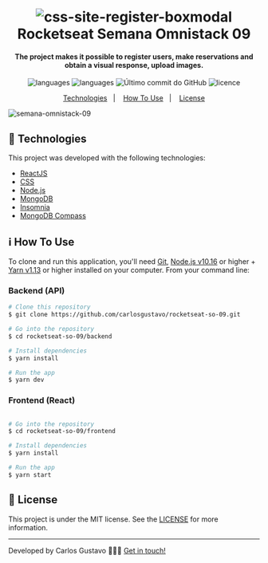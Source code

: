 
<h1 align="center">
         <img alt="css-site-register-boxmodal" src="https://raw.githubusercontent.com/carlosgustavo/rocketseat-so-09/c7e833887e23cb937e4e386b5fe58cc7846630ed/frontend/src/assets/logo.svg" />
    <br>
     Rocketseat Semana Omnistack 09
</h1>

<h4 align="center">
The project makes it possible to register users, make reservations and obtain a visual response, upload images.
</h4>
<p align="center">
  <img alt="languages" src="https://img.shields.io/github/languages/top/carlosgustavo/rocketseat-so-09">
  <img alt="languages" src="https://img.shields.io/github/languages/count/carlosgustavo/rocketseat-so-09">
  <img alt="Último commit do GitHub" src="https://img.shields.io/github/last-commit/carlosgustavo/rocketseat-so-09">
  <img alt="licence" src="https://img.shields.io/github/license/carlosgustavo/rocketseat-so-09">
</p>
<p align="center">
  <a href="#rocket-technologies"">Technologies</a>&nbsp;&nbsp;&nbsp;|&nbsp;&nbsp;&nbsp;
  <a href="#information_source-how-to-use">How To Use</a>&nbsp;&nbsp;&nbsp;|&nbsp;&nbsp;&nbsp;
  <a href="#memo-license">License</a>
</p>
                         
![semana-omnistack-09](https://user-images.githubusercontent.com/53797220/95807304-36692480-0ce0-11eb-9abf-7e8fe98d5c09.gif)

## :rocket: Technologies

This project was developed with the following technologies:

-  [ReactJS](https://reactjs.org/)
-  [CSS](https://www.w3schools.com/css/)
-  [Node.js](https://nodejs.org/en/)
-  [MongoDB](https://www.mongodb.com/cloud/atlas)
-  [Insomnia](https://insomnia.rest/)
-  [MongoDB Compass](https://www.mongodb.com/products/compass)

## :information_source: How To Use

To clone and run this application, you'll need [Git](https://git-scm.com), [Node.js v10.16](https://nodejs.org/en/) or higher + [Yarn v1.13](https://yarnpkg.com/) or higher installed on your computer. From your command line:

<h3> Backend (API) </h3>

```bash
# Clone this repository
$ git clone https://github.com/carlosgustavo/rocketseat-so-09.git

# Go into the repository
$ cd rocketseat-so-09/backend

# Install dependencies
$ yarn install

# Run the app
$ yarn dev
```

<h3> Frontend (React) </h3>

```bash

# Go into the repository
$ cd rocketseat-so-09/frontend

# Install dependencies
$ yarn install

# Run the app
$ yarn start
```

## :memo: License
This project is under the MIT license. See the [LICENSE](https://github.com/carlosgustavo/rocketseat-so-09/blob/master/LICENSE) for more information.

---

Developed by Carlos Gustavo 👨🏻‍💻️ [Get in touch!](https://www.linkedin.com/in/carlos-gustavo-a71757190/)
